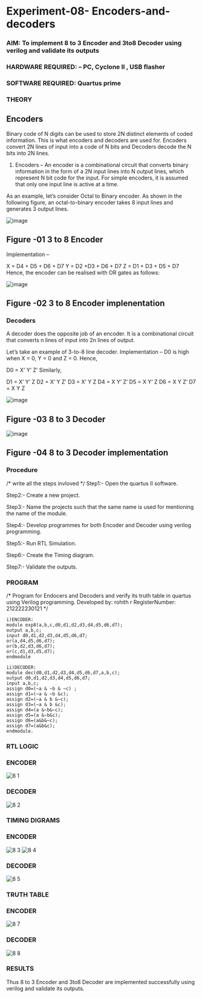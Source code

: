 # Experiment-08- Encoders-and-decoders 
### AIM: To implement 8 to 3 Encoder and  3to8 Decoder using verilog and validate its outputs
### HARDWARE REQUIRED:  – PC, Cyclone II , USB flasher
### SOFTWARE REQUIRED:   Quartus prime
### THEORY 

## Encoders
Binary code of N digits can be used to store 2N distinct elements of coded information. This is what encoders and decoders are used for. Encoders convert 2N lines of input into a code of N bits and Decoders decode the N bits into 2N lines.

1. Encoders –
An encoder is a combinational circuit that converts binary information in the form of a 2N input lines into N output lines, which represent N bit code for the input. For simple encoders, it is assumed that only one input line is active at a time.

As an example, let’s consider Octal to Binary encoder. As shown in the following figure, an octal-to-binary encoder takes 8 input lines and generates 3 output lines.

![image](https://user-images.githubusercontent.com/36288975/171543588-bc0746df-a173-4b35-989e-5fb7d385fe8a.png)
## Figure -01 3 to 8 Encoder 


Implementation –

X = D4 + D5 + D6 + D7
Y = D2 +D3 + D6 + D7
Z = D1 + D3 + D5 + D7 
Hence, the encoder can be realised with OR gates as follows:


![image](https://user-images.githubusercontent.com/36288975/171543740-68403b82-aa93-4c98-9343-f32b14885a2e.png)
## Figure -02 3 to 8 Encoder implenentation 

 ### Decoders 
A decoder does the opposite job of an encoder. It is a combinational circuit that converts n lines of input into 2n lines of output.

Let’s take an example of 3-to-8 line decoder.
Implementation –
D0 is high when X = 0, Y = 0 and Z = 0. Hence,

D0 = X’ Y’ Z’ 
Similarly,

D1 = X’ Y’ Z
D2 = X’ Y Z’
D3 = X’ Y Z
D4 = X Y’ Z’
D5 = X Y’ Z
D6 = X Y Z’
D7 = X Y Z 


![image](https://user-images.githubusercontent.com/36288975/171543978-ee2d0671-2846-40a1-8705-507fd6287a49.png)
## Figure -03 8 to 3 Decoder 



![image](https://user-images.githubusercontent.com/36288975/171543866-5a6eace6-8683-49d7-9c4f-a7cb30ec3035.png)
## Figure -04 8 to 3 Decoder implementation 

### Procedure
/* write all the steps invloved */
Step1:- Open the quartus II software.

Step2:- Create a new project.

Step3:- Name the projects such that the same name is used for mentioning the name of the module.

Step4:- Develop programmes for both Encoder and Decoder using verilog programming.

Step5:- Run RTL Simulation.

Step6:- Create the Timing diagram.

Step7:- Validate the outputs.


### PROGRAM 
/*
Program for Endocers and Decoders  and verify its truth table in quartus using Verilog programming.
Developed by: rohith r
RegisterNumber:  212222230121
*/
```
i)ENCODER:
module exp8(a,b,c,d0,d1,d2,d3,d4,d5,d6,d7);
output a,b,c;
input d0,d1,d2,d3,d4,d5,d6,d7;
or(a,d4,d5,d6,d7);
or(b,d2,d3,d6,d7);
or(c,d1,d3,d5,d7);
endmodule

ii)DECODER:
module dec(d0,d1,d2,d3,d4,d5,d6,d7,a,b,c);
output d0,d1,d2,d3,d4,d5,d6,d7;
input a,b,c;
assign d0=(~a & ~b & ~c) ;
assign d1=(~a & ~b &c);
assign d2=(~a & b &~c);
assign d3=(~a & b &c);
assign d4=(a &~b&~c);
assign d5=(a &~b&c);
assign d6=(a&b&~c);
assign d7=(a&b&c);
endmodule.
```





### RTL LOGIC  

### ENCODER
![8 1](https://github.com/Rohithravi333/Experiment-08-Encoders-and-decoders-/assets/119394126/aa98890c-2112-4e68-9ee5-66ad4d541bdb)


### DECODER

![8 2](https://github.com/Rohithravi333/Experiment-08-Encoders-and-decoders-/assets/119394126/0e1bd0af-506f-48a7-aaf2-d1116526a6bf)




### TIMING DIGRAMS  
### ENCODER
![8 3](https://github.com/Rohithravi333/Experiment-08-Encoders-and-decoders-/assets/119394126/e1940861-edee-4567-a4f6-1a10012ed85b)
![8 4](https://github.com/Rohithravi333/Experiment-08-Encoders-and-decoders-/assets/119394126/ccdf0457-a48a-4b2c-b0f2-a66a25fa512e)


### DECODER

![8 5](https://github.com/Rohithravi333/Experiment-08-Encoders-and-decoders-/assets/119394126/f83e3cd0-1da1-4500-8875-3ce1822a8c4d)



### TRUTH TABLE 

### ENCODER
![8 7](https://github.com/Rohithravi333/Experiment-08-Encoders-and-decoders-/assets/119394126/da93025f-6130-4277-8735-856d18e5cc46)

### DECODER
![8 8](https://github.com/Rohithravi333/Experiment-08-Encoders-and-decoders-/assets/119394126/dd56e2b3-5c42-4fa3-8a15-e0b4ba49a515)




### RESULTS 
Thus 8 to 3 Encoder and 3to8 Decoder are implemented successfully using verilog and validate its outputs.
